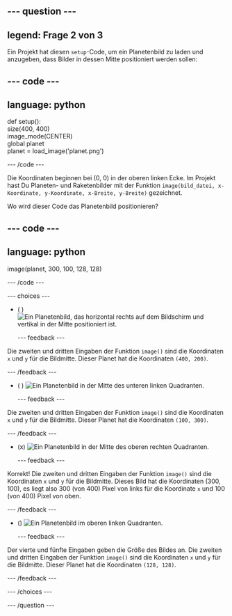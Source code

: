 
--- question ---
---
legend: Frage 2 von 3
---

Ein Projekt hat diesen `setup`-Code, um ein Planetenbild zu laden und anzugeben, dass Bilder in dessen Mitte positioniert werden sollen:

--- code ---
---
language: python
---

def setup():   
  size(400, 400)   
  image_mode(CENTER)   
  global planet   
  planet = load_image('planet.png')

--- /code ---

Die Koordinaten beginnen bei (0, 0) in der oberen linken Ecke. Im Projekt hast Du Planeten- und Raketenbilder mit der Funktion `image(bild_datei, x-Koordinate, y-Koordinate, x-Breite, y-Breite)` gezeichnet.

Wo wird dieser Code das Planetenbild positionieren?

--- code ---
---
language: python
---

image(planet, 300, 100, 128, 128)

--- /code ---

--- choices ---

- ( )
![Ein Planetenbild, das horizontal rechts auf dem Bildschirm und vertikal in der Mitte positioniert ist.](images/planet400200.png)

  --- feedback ---

Die zweiten und dritten Eingaben der Funktion `image()` sind die Koordinaten `x` und `y` für die Bildmitte. Dieser Planet hat die Koordinaten `(400, 200)`.

  --- /feedback ---

- ( )
![Ein Planetenbild in der Mitte des unteren linken Quadranten.](images/planet100300.png)

  --- feedback ---

Die zweiten und dritten Eingaben der Funktion `image()` sind die Koordinaten `x` und `y` für die Bildmitte. Dieser Planet hat die Koordinaten `(100, 300)`.

  --- /feedback ---

- (x)
![Ein Planetenbild in der Mitte des oberen rechten Quadranten.](images/planet300100.png)

  --- feedback ---

Korrekt! Die zweiten und dritten Eingaben der Funktion `image()` sind die Koordinaten `x` und `y` für die Bildmitte. Dieses Bild hat die Koordinaten (300, 100), es liegt also 300 (von 400) Pixel von links für die Koordinate `x` und 100 (von 400) Pixel von oben.

  --- /feedback ---

- ()
![Ein Planetenbild im oberen linken Quadranten.](images/planet128128.png)

  --- feedback ---

Der vierte und fünfte Eingaben geben die Größe des Bildes an. Die zweiten und dritten Eingaben der Funktion `image()` sind die Koordinaten `x` und `y` für die Bildmitte. Dieser Planet hat die Koordinaten `(128, 128)`.

  --- /feedback ---

--- /choices ---

--- /question ---
